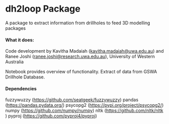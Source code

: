 # dh2loop Package

A package to extract information from drillholes to feed 3D modelling packages

#### What it does:
  
Code development by Kavitha Madaiah (kavitha.madaiah@uwa.edu.au) and Ranee Joshi (ranee.joshi@research.uwa.edu.au), University of Western Australia

Notebook provides overview of functionality. Extract of data from GSWA Drillhole Database.

#### Dependencies

fuzzywuzzy (https://github.com/seatgeek/fuzzywuzzy)
pandas (https://pandas.pydata.org/)
psycopg2 (https://pypi.org/project/psycopg2/)
numpy (https://github.com/numpy/numpy)
nltk (https://github.com/nltk/nltk )
pyproj (https://github.com/pyproj4/pyproj)